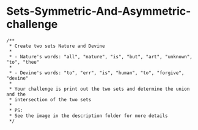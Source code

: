# Sets-Symmetric-And-Asymmetric-challenge

	/**
	 * Create two sets Nature and Devine 
	 * 
	 * - Nature's words: "all", "nature", "is", "but", "art", "unknown", "to", "thee"
	 * 
	 * - Devine's words: "to", "err", "is", "human", "to", "forgive", "devine"
	 * 
	 * Your challenge is print out the two sets and determine the union and the
	 * intersection of the two sets
	 *  
	 * PS:
	 * See the image in the description folder for more details
	 */
